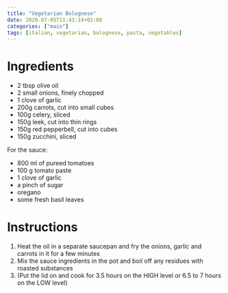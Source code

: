 ```yaml
---
title: "Vegetarian Bolognese"
date: 2020-07-05T11:43:14+02:00
categories: ["main"]
tags: [italian, vegetarian, bolognese, pasta, vegetables]
---
```


# Ingredients 

- 2 tbsp olive oil
- 2 small onions, finely chopped
- 1 clove of garlic
- 200g carrots, cut into small cubes
- 100g celery, sliced
- 150g leek, cut into thin rings
- 150g red pepperbell, cut into cubes
- 150g zucchini, sliced

For the sauce:

- 800 ml of pureed tomatoes
- 100 g tomato paste
- 1 clove of garlic
- a pinch of sugar
- oregano
- some fresh basil leaves

# Instructions

1. Heat the oil in a separate saucepan and fry the onions, garlic and carrots in it for a few minutes
1. Mix the sauce ingredients in the pot and boil off any residues with roasted substances
1. (Put the lid on and cook for 3.5 hours on the HIGH level or 6.5 to 7 hours on the LOW level)
